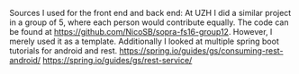 Sources I used for the front end and back end:
At UZH I did a similar project in a group of 5, where each person would contribute equally. The code can be found at https://github.com/NicoSB/sopra-fs16-group12. However, I merely used it as a template.
Additionally I looked at multiple spring boot tutorials for android and rest.
https://spring.io/guides/gs/consuming-rest-android/
https://spring.io/guides/gs/rest-service/
